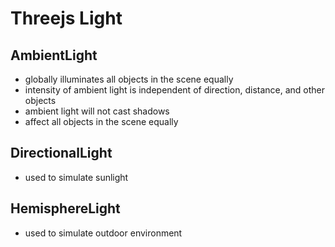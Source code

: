 # Threejs Light

## AmbientLight

- globally illuminates all objects in the scene equally
- intensity of ambient light is independent of direction, distance, and other objects
- ambient light will not cast shadows
- affect all objects in the scene equally

## DirectionalLight

- used to simulate sunlight

## HemisphereLight

- used to simulate outdoor environment
